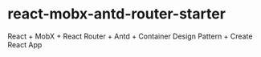 # react-mobx-antd-router-starter
React + MobX + React Router + Antd + Container Design Pattern + Create React App
